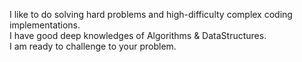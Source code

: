 I like to do solving hard problems and high-difficulty complex coding implementations.<br/>
I have good deep knowledges of Algorithms & DataStructures.<br/>
I am ready to challenge to your problem.

<!---
Santa0727/Santa0727 is a ✨ special ✨ repository because its `README.md` (this file) appears on your GitHub profile.
You can click the Preview link to take a look at your changes.
--->
